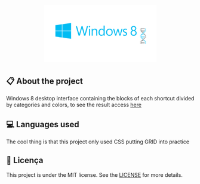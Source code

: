 
<h1 align="center">
    <img src="./imagens/icon-repo-windows.png" alt="Workspace Windows clone by Jhony Walker" width="300px" />
</h1>

## :clipboard: About the project

Windows 8 desktop interface containing the blocks of each shortcut divided by categories and colors, to see the result access [here](https://jhonywalker-pixel.github.io/windows-8-workspace-clone/)

## :computer: Languages used

The cool thing is that this project only used CSS putting GRID into practice

## :book: Licença

This project is under the MIT license. See the [LICENSE](LICENSE.md) for more details.
